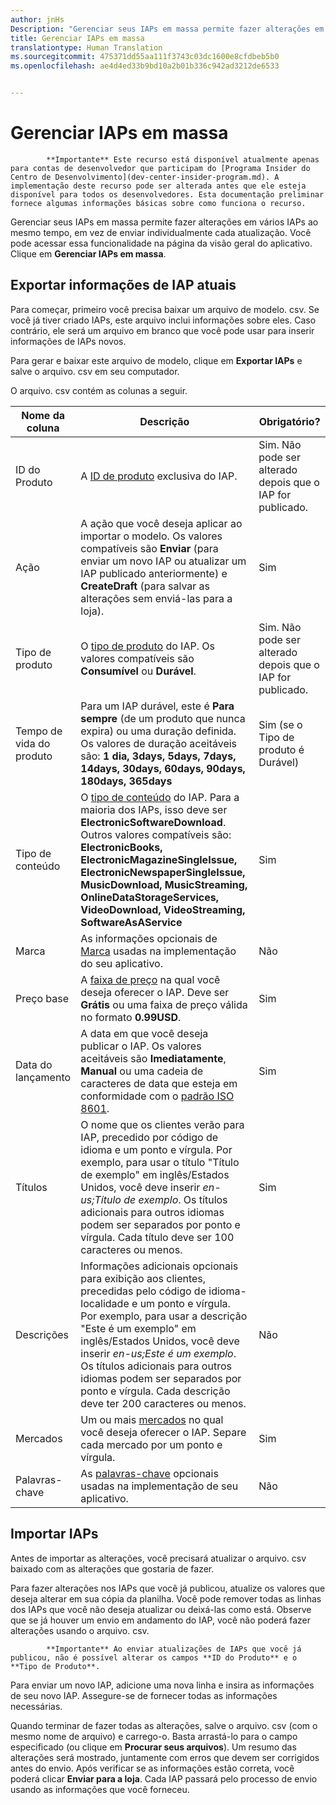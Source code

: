 ```yaml
---
author: jnHs
Description: "Gerenciar seus IAPs em massa permite fazer alterações em vários IAPs ao mesmo tempo, em vez de enviar individualmente cada atualização."
title: Gerenciar IAPs em massa
translationtype: Human Translation
ms.sourcegitcommit: 475371dd55aa111f3743c03dc1600e8cfdbeb5b0
ms.openlocfilehash: ae4d4ed33b9bd10a2b01b336c942ad3212de6533


---
```


# Gerenciar IAPs em massa

> 
            **Importante** Este recurso está disponível atualmente apenas para contas de desenvolvedor que participam do [Programa Insider do Centro de Desenvolvimento](dev-center-insider-program.md). A implementação deste recurso pode ser alterada antes que ele esteja disponível para todos os desenvolvedores. Esta documentação preliminar fornece algumas informações básicas sobre como funciona o recurso.

Gerenciar seus IAPs em massa permite fazer alterações em vários IAPs ao mesmo tempo, em vez de enviar individualmente cada atualização. Você pode acessar essa funcionalidade na página da visão geral do aplicativo. Clique em **Gerenciar IAPs em massa**.

## Exportar informações de IAP atuais

Para começar, primeiro você precisa baixar um arquivo de modelo. csv. Se você já tiver criado IAPs, este arquivo inclui informações sobre eles. Caso contrário, ele será um arquivo em branco que você pode usar para inserir informações de IAPs novos. 

Para gerar e baixar este arquivo de modelo, clique em **Exportar IAPs** e salve o arquivo. csv em seu computador.

O arquivo. csv contém as colunas a seguir. 

| Nome da coluna               | Descrição                            | Obrigatório?      |
|---------------------------|----------------------------------|----------------------|
| ID do Produto    |  A [ID de produto](set-your-iap-product-id.md#product-id) exclusiva do IAP.  | Sim. Não pode ser alterado depois que o IAP for publicado. |
| Ação |A ação que você deseja aplicar ao importar o modelo. Os valores compatíveis são **Enviar** (para enviar um novo IAP ou atualizar um IAP publicado anteriormente) e **CreateDraft** (para salvar as alterações sem enviá-las para a loja). |    Sim |
| Tipo de produto  | O [tipo de produto](set-your-iap-product-id.md#product-type) do IAP. Os valores compatíveis são **Consumível** ou **Durável**. | Sim. Não pode ser alterado depois que o IAP for publicado. |
| Tempo de vida do produto  | Para um IAP durável, este é **Para sempre** (de um produto que nunca expira) ou uma duração definida. Os valores de duração aceitáveis são: **1 dia, 3days, 5days, 7days, 14days, 30days, 60days, 90days, 180days, 365days**   | Sim (se o Tipo de produto é Durável) |
| Tipo de conteúdo  | O [tipo de conteúdo](enter-iap-properties.md#content-type) do IAP. Para a maioria dos IAPs, isso deve ser **ElectronicSoftwareDownload**. Outros valores compatíveis são: **ElectronicBooks, ElectronicMagazineSingleIssue, ElectronicNewspaperSingleIssue, MusicDownload, MusicStreaming, OnlineDataStorageServices, VideoDownload, VideoStreaming, SoftwareAsAService** | Sim |
| Marca   | As informações opcionais de [Marca](enter-iap-properties.md#tag) usadas na implementação do seu aplicativo. | Não |
| Preço base    | A [faixa de preço](set-iap-pricing-and-availability.md#base-price) na qual você deseja oferecer o IAP. Deve ser **Grátis** ou uma faixa de preço válida no formato **0.99USD**. |   Sim |
| Data do lançamento  | A data em que você deseja publicar o IAP. Os valores aceitáveis são **Imediatamente**, **Manual** ou uma cadeia de caracteres de data que esteja em conformidade com o [padrão ISO 8601](http://go.microsoft.com/fwlink/p/?LinkId=817237). | Sim |
| Títulos    | O nome que os clientes verão para IAP, precedido por código de idioma e um ponto e vírgula. Por exemplo, para usar o título "Título de exemplo" em inglês/Estados Unidos, você deve inserir *en-us;Título de exemplo*. Os títulos adicionais para outros idiomas podem ser separados por ponto e vírgula. Cada título deve ser 100 caracteres ou menos.     | Sim |
|Descrições   | Informações adicionais opcionais para exibição aos clientes, precedidas pelo código de idioma-localidade e um ponto e vírgula. Por exemplo, para usar a descrição "Este é um exemplo" em inglês/Estados Unidos, você deve inserir *en-us;Este é um exemplo*. Os títulos adicionais para outros idiomas podem ser separados por ponto e vírgula. Cada descrição deve ter 200 caracteres ou menos.    | Não |
| Mercados | Um ou mais [mercados](define-pricing-and-market-selection.md#windows-store-consumer-markets) no qual você deseja oferecer o IAP. Separe cada mercado por um ponto e vírgula. | Sim |
|Palavras-chave | As [palavras-chave](enter-iap-properties.md#keywords) opcionais usadas na implementação de seu aplicativo. | Não |

## Importar IAPs

Antes de importar as alterações, você precisará atualizar o arquivo. csv baixado com as alterações que gostaria de fazer.

Para fazer alterações nos IAPs que você já publicou, atualize os valores que deseja alterar em sua cópia da planilha. Você pode remover todas as linhas dos IAPs que você não deseja atualizar ou deixá-las como está. Observe que se já houver um envio em andamento do IAP, você não poderá fazer alterações usando o arquivo. csv.

> 
            **Importante** Ao enviar atualizações de IAPs que você já publicou, não é possível alterar os campos **ID do Produto** e o **Tipo de Produto**.

Para enviar um novo IAP, adicione uma nova linha e insira as informações de seu novo IAP. Assegure-se de fornecer todas as informações necessárias. 

Quando terminar de fazer todas as alterações, salve o arquivo. csv (com o mesmo nome de arquivo) e carrego-o. Basta arrastá-lo para o campo especificado (ou clique em **Procurar seus arquivos**). Um resumo das alterações será mostrado, juntamente com erros que devem ser corrigidos antes do envio. Após verificar se as informações estão correta, você poderá clicar **Enviar para a loja**. Cada IAP passará pelo processo de envio usando as informações que você forneceu.




<!--HONumber=Jul16_HO1-->


